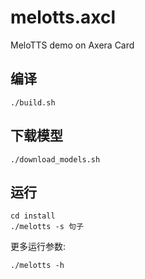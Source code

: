 # melotts.axcl
MeloTTS demo on Axera Card

## 编译
```
./build.sh
```

## 下载模型
```
./download_models.sh
```

## 运行
```
cd install
./melotts -s 句子
```
更多运行参数:  
```
./melotts -h
```